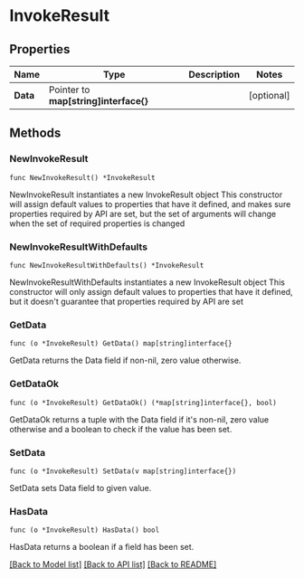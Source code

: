 # InvokeResult

## Properties

Name | Type | Description | Notes
------------ | ------------- | ------------- | -------------
**Data** | Pointer to **map[string]interface{}** |  | [optional] 

## Methods

### NewInvokeResult

`func NewInvokeResult() *InvokeResult`

NewInvokeResult instantiates a new InvokeResult object
This constructor will assign default values to properties that have it defined,
and makes sure properties required by API are set, but the set of arguments
will change when the set of required properties is changed

### NewInvokeResultWithDefaults

`func NewInvokeResultWithDefaults() *InvokeResult`

NewInvokeResultWithDefaults instantiates a new InvokeResult object
This constructor will only assign default values to properties that have it defined,
but it doesn't guarantee that properties required by API are set

### GetData

`func (o *InvokeResult) GetData() map[string]interface{}`

GetData returns the Data field if non-nil, zero value otherwise.

### GetDataOk

`func (o *InvokeResult) GetDataOk() (*map[string]interface{}, bool)`

GetDataOk returns a tuple with the Data field if it's non-nil, zero value otherwise
and a boolean to check if the value has been set.

### SetData

`func (o *InvokeResult) SetData(v map[string]interface{})`

SetData sets Data field to given value.

### HasData

`func (o *InvokeResult) HasData() bool`

HasData returns a boolean if a field has been set.


[[Back to Model list]](../README.md#documentation-for-models) [[Back to API list]](../README.md#documentation-for-api-endpoints) [[Back to README]](../README.md)


